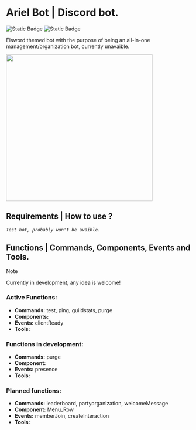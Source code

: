 # **Ariel Bot** | Discord bot.

![Static Badge](https://img.shields.io/badge/Twitter_Account-%231DA1F2?style=flat&logo=Twitter&logoColor=white&link=https%3A%2F%2Ftwitter.com%2Foonaira)
![Static Badge](https://img.shields.io/badge/Direct_message-%235865F2?style=flat&logo=discord&logoColor=white&link=http%3A%2F%2Fdiscord.com%2Fusers%2F1170156606424633417)


Elsword themed bot with the purpose of being an all-in-one management/organization bot, currently unavaible.

<img src="https://i.imgur.com/05NjUl6.png" width="400">

## Requirements | How to use ?

_`Test bot, probably won't be avaible.`_

## Functions | Commands, Components, Events and Tools.

> [!NOTE]
> Currently in development, any idea is welcome!

### **Active Functions:**
* **Commands:** test, ping, guildstats, purge
* **Components:**
* **Events:** clientReady
* **Tools:**

### **Functions in development:** 
* **Commands:** purge
* **Component:** 
* **Events:** presence
* **Tools:**

### **Planned functions:**
* **Commands:** leaderboard, partyorganization, welcomeMessage
* **Component:** Menu_Row
* **Events:** memberJoin, createInteraction
* **Tools:**
